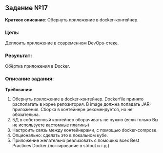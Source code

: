 ## Задание №17

__Краткое описание__: Обернуть приложение в docker-контейнер.

### Цель:
Деплоить приложение в современном DevOps-стеке.

### Результат:
Обёртка приложения в Docker.

### Описание задания:

__Требования:__

1. Обернуть приложение в docker-контейнер. Dockerfile принято располагать в корне репозитория. В image должна попадать JAR-приложения. Сборка в контейнере рекомендуется, но не обязательна.
2. БД в собственный контейнер оборачивать не нужно (если только Вы не используете кастомные плагины)
3. Настроить связь между контейнерами, с помощью docker-compose.
4. Опционально: сделать это в локальном кубе.
5. Приложение желательно реализовать с помощью всех Best Practices Docker (логгирование в stdout и т.д.)